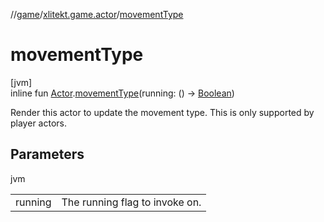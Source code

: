 //[game](../../index.md)/[xlitekt.game.actor](index.md)/[movementType](movement-type.md)

# movementType

[jvm]\
inline fun [Actor](-actor/index.md).[movementType](movement-type.md)(running: () -&gt; [Boolean](https://kotlinlang.org/api/latest/jvm/stdlib/kotlin/-boolean/index.html))

Render this actor to update the movement type. This is only supported by player actors.

## Parameters

jvm

| | |
|---|---|
| running | The running flag to invoke on. |
